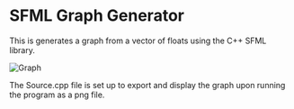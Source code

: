 # SFML Graph Generator
This is generates a graph from a vector of floats using the C++ SFML library. 

![Graph](https://user-images.githubusercontent.com/82299803/158038855-d6ef8142-6162-4c43-abed-392e7ef624d6.png)

The Source.cpp file is set up to export and display the graph upon running the program as a png file.
